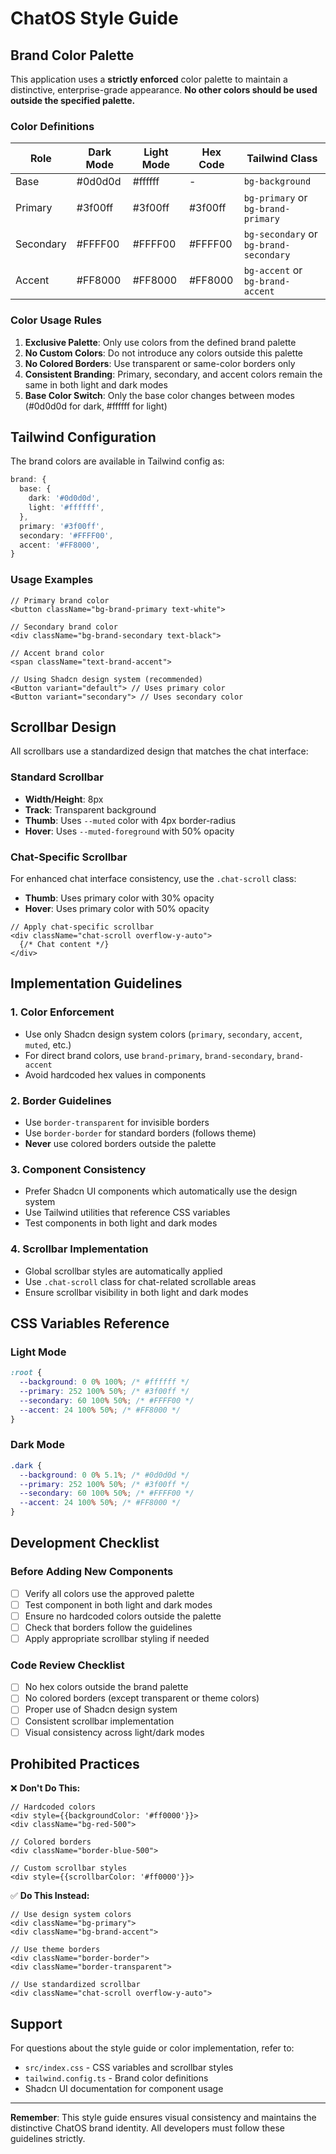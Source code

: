 # ChatOS Style Guide

## Brand Color Palette

This application uses a **strictly enforced** color palette to maintain a distinctive, enterprise-grade appearance. **No other colors should be used outside the specified palette.**

### Color Definitions

| Role      | Dark Mode | Light Mode | Hex Code  | Tailwind Class |
|-----------|-----------|------------|-----------|----------------|
| Base      | #0d0d0d   | #ffffff    | -         | `bg-background` |
| Primary   | #3f00ff   | #3f00ff    | #3f00ff   | `bg-primary` or `bg-brand-primary` |
| Secondary | #FFFF00   | #FFFF00    | #FFFF00   | `bg-secondary` or `bg-brand-secondary` |
| Accent    | #FF8000   | #FF8000    | #FF8000   | `bg-accent` or `bg-brand-accent` |

### Color Usage Rules

1. **Exclusive Palette**: Only use colors from the defined brand palette
2. **No Custom Colors**: Do not introduce any colors outside this palette
3. **No Colored Borders**: Use transparent or same-color borders only
4. **Consistent Branding**: Primary, secondary, and accent colors remain the same in both light and dark modes
5. **Base Color Switch**: Only the base color changes between modes (#0d0d0d for dark, #ffffff for light)

## Tailwind Configuration

The brand colors are available in Tailwind config as:

```typescript
brand: {
  base: {
    dark: '#0d0d0d',
    light: '#ffffff',
  },
  primary: '#3f00ff',
  secondary: '#FFFF00',
  accent: '#FF8000',
}
```

### Usage Examples

```tsx
// Primary brand color
<button className="bg-brand-primary text-white">

// Secondary brand color
<div className="bg-brand-secondary text-black">

// Accent brand color
<span className="text-brand-accent">

// Using Shadcn design system (recommended)
<Button variant="default"> // Uses primary color
<Button variant="secondary"> // Uses secondary color
```

## Scrollbar Design

All scrollbars use a standardized design that matches the chat interface:

### Standard Scrollbar
- **Width/Height**: 8px
- **Track**: Transparent background
- **Thumb**: Uses `--muted` color with 4px border-radius
- **Hover**: Uses `--muted-foreground` with 50% opacity

### Chat-Specific Scrollbar
For enhanced chat interface consistency, use the `.chat-scroll` class:
- **Thumb**: Uses primary color with 30% opacity
- **Hover**: Uses primary color with 50% opacity

```tsx
// Apply chat-specific scrollbar
<div className="chat-scroll overflow-y-auto">
  {/* Chat content */}
</div>
```

## Implementation Guidelines

### 1. Color Enforcement
- Use only Shadcn design system colors (`primary`, `secondary`, `accent`, `muted`, etc.)
- For direct brand colors, use `brand-primary`, `brand-secondary`, `brand-accent`
- Avoid hardcoded hex values in components

### 2. Border Guidelines
- Use `border-transparent` for invisible borders
- Use `border-border` for standard borders (follows theme)
- **Never** use colored borders outside the palette

### 3. Component Consistency
- Prefer Shadcn UI components which automatically use the design system
- Use Tailwind utilities that reference CSS variables
- Test components in both light and dark modes

### 4. Scrollbar Implementation
- Global scrollbar styles are automatically applied
- Use `.chat-scroll` class for chat-related scrollable areas
- Ensure scrollbar visibility in both light and dark modes

## CSS Variables Reference

### Light Mode
```css
:root {
  --background: 0 0% 100%; /* #ffffff */
  --primary: 252 100% 50%; /* #3f00ff */
  --secondary: 60 100% 50%; /* #FFFF00 */
  --accent: 24 100% 50%; /* #FF8000 */
}
```

### Dark Mode
```css
.dark {
  --background: 0 0% 5.1%; /* #0d0d0d */
  --primary: 252 100% 50%; /* #3f00ff */
  --secondary: 60 100% 50%; /* #FFFF00 */
  --accent: 24 100% 50%; /* #FF8000 */
}
```

## Development Checklist

### Before Adding New Components
- [ ] Verify all colors use the approved palette
- [ ] Test component in both light and dark modes
- [ ] Ensure no hardcoded colors outside the palette
- [ ] Check that borders follow the guidelines
- [ ] Apply appropriate scrollbar styling if needed

### Code Review Checklist
- [ ] No hex colors outside the brand palette
- [ ] No colored borders (except transparent or theme colors)
- [ ] Proper use of Shadcn design system
- [ ] Consistent scrollbar implementation
- [ ] Visual consistency across light/dark modes

## Prohibited Practices

❌ **Don't Do This:**
```tsx
// Hardcoded colors
<div style={{backgroundColor: '#ff0000'}}>
<div className="bg-red-500">

// Colored borders
<div className="border-blue-500">

// Custom scrollbar styles
<div style={{scrollbarColor: '#ff0000'}}>
```

✅ **Do This Instead:**
```tsx
// Use design system colors
<div className="bg-primary">
<div className="bg-brand-accent">

// Use theme borders
<div className="border-border">
<div className="border-transparent">

// Use standardized scrollbar
<div className="chat-scroll overflow-y-auto">
```

## Support

For questions about the style guide or color implementation, refer to:
- `src/index.css` - CSS variables and scrollbar styles
- `tailwind.config.ts` - Brand color definitions
- Shadcn UI documentation for component usage

---

**Remember**: This style guide ensures visual consistency and maintains the distinctive ChatOS brand identity. All developers must follow these guidelines strictly.